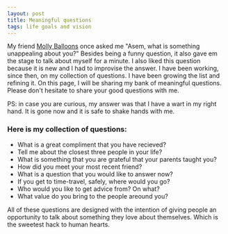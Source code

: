 ```yaml
---
layout: post
title: Meaningful questions
tags: life goals and vision
---
```


My friend [Molly Balloons](http://www.mollyballoons.party/) once asked me "Asem, what is something unappealing about you?" 
Besides being a funny question, it also gave em the stage to talk about myself for a minute. I also liked this question because it is new and I had to improvise the answer. I have been working, since then, on my collection of questions. I have been growing the list and refining it. On this page, I will be sharing my bank of meaningful questions. Please don't hesitate to share your good questions with me. 


PS: in case you are curious, my answer was that I have a wart in my right hand. It is gone now and it is safe to shake hands with me.

### Here is my collection of questions:
* What is a great compliment that you have recieved?
* Tell me about the closest three people in your life?
* What is something that you are grateful that your parents taught you?
* How did you meet your most recent friend?
* What is a question that you would like to answer now?
* If you get to time-travel, safely, where would you go?
* Who would you like to get advice from? On what?
* What value do you bring to the people areound you?

All of these questions are designed with the intention of giving people an opportunity to talk about something they love about themselves. Which is the sweetest hack to human hearts.
